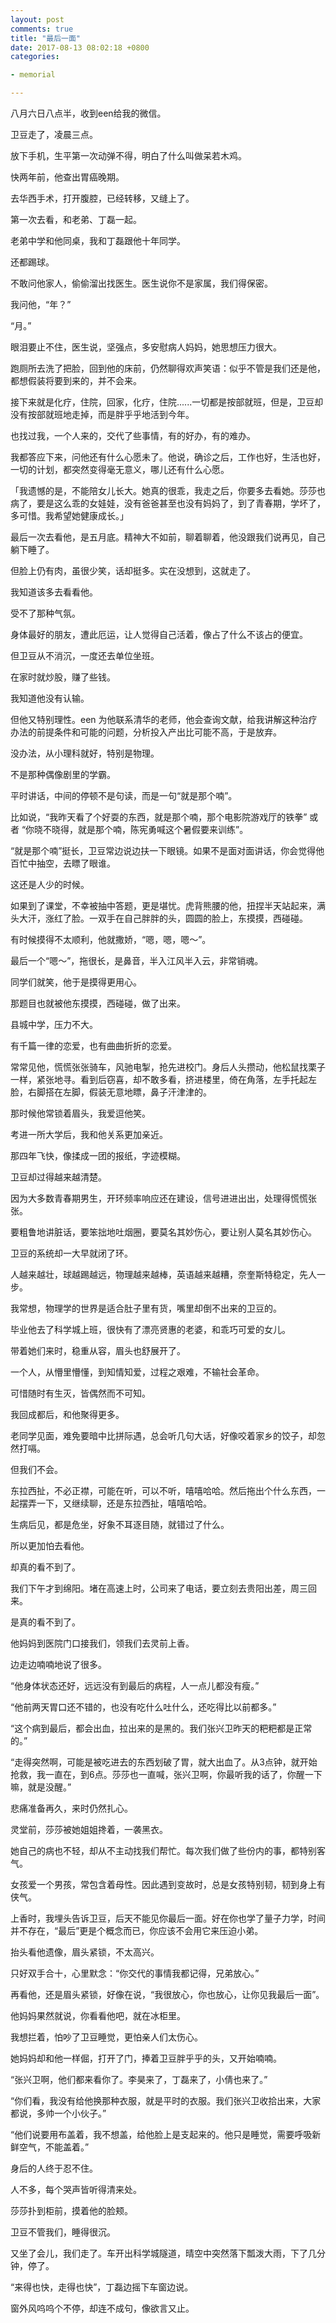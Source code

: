 ```yaml
---
layout: post
comments: true
title: "最后一面"
date: 2017-08-13 08:02:18 +0800
categories: 

- memorial

---
```


八月六日八点半，收到een给我的微信。

卫豆走了，凌晨三点。

放下手机，生平第一次动弹不得，明白了什么叫做呆若木鸡。

快两年前，他查出胃癌晚期。

去华西手术，打开腹腔，已经转移，又缝上了。

第一次去看，和老弟、丁磊一起。

老弟中学和他同桌，我和丁磊跟他十年同学。

还都踢球。

不敢问他家人，偷偷溜出找医生。医生说你不是家属，我们得保密。

我问他，“年？”

“月。”

眼泪要止不住，医生说，坚强点，多安慰病人妈妈，她思想压力很大。

跑厕所去洗了把脸，回到他的床前，仍然聊得欢声笑语：似乎不管是我们还是他，都想假装将要到来的，并不会来。

接下来就是化疗，住院，回家，化疗，住院......一切都是按部就班，但是，卫豆却没有按部就班地走掉，而是胖乎乎地活到今年。

也找过我，一个人来的，交代了些事情，有的好办，有的难办。

我都答应下来，问他还有什么心愿未了。他说，确诊之后，工作也好，生活也好，一切的计划，都突然变得毫无意义，哪儿还有什么心愿。

「我遗憾的是，不能陪女儿长大。她真的很乖，我走之后，你要多去看她。莎莎也病了，要是这么乖的女娃娃，没有爸爸甚至也没有妈妈了，到了青春期，学坏了，多可惜。我希望她健康成长。」

最后一次去看他，是五月底。精神大不如前，聊着聊着，他没跟我们说再见，自己躺下睡了。

但脸上仍有肉，虽很少笑，话却挺多。实在没想到，这就走了。

我知道该多去看看他。

受不了那种气氛。

身体最好的朋友，遭此厄运，让人觉得自己活着，像占了什么不该占的便宜。

但卫豆从不消沉，一度还去单位坐班。

在家时就炒股，赚了些钱。

我知道他没有认输。

但他又特别理性。een 为他联系清华的老师，他会查询文献，给我讲解这种治疗办法的前提条件和可能的问题，分析投入产出比可能不高，于是放弃。

没办法，从小理科就好，特别是物理。

不是那种偶像剧里的学霸。

平时讲话，中间的停顿不是句读，而是一句“就是那个喃”。

比如说，“我昨天看了个好耍的东西，就是那个喃，那个电影院游戏厅的铁拳” 或者 “你晓不晓得，就是那个喃，陈宪勇喊这个暑假要来训练”。

“就是那个喃”挺长，卫豆常边说边扶一下眼镜。如果不是面对面讲话，你会觉得他百忙中抽空，去瞟了眼谁。

这还是人少的时候。

如果到了课堂，不幸被抽中答题，更是堪忧。虎背熊腰的他，扭捏半天站起来，满头大汗，涨红了脸。一双手在自己胖胖的头，圆圆的脸上，东摸摸，西碰碰。

有时候摸得不太顺利，他就撒娇，“嗯，嗯，嗯～”。

最后一个“嗯～”，拖很长，是鼻音，半入江风半入云，非常销魂。

同学们就笑，他于是摸得更用心。

那题目也就被他东摸摸，西碰碰，做了出来。

县城中学，压力不大。

有千篇一律的恋爱，也有曲曲折折的恋爱。

常常见他，慌慌张张骑车，风驰电掣，抢先进校门。身后人头攒动，他松鼠找栗子一样，紧张地寻。看到后窃喜，却不敢多看，挤进楼里，倚在角落，左手托起左脸，右脚搭在左脚，假装无意地瞟，鼻子汗津津的。

那时候他常锁着眉头，我爱逗他笑。

考进一所大学后，我和他关系更加亲近。

那四年飞快，像揉成一团的报纸，字迹模糊。

卫豆却过得越来越清楚。

因为大多数青春期男生，开环频率响应还在建设，信号进进出出，处理得慌慌张张。

要粗鲁地讲脏话，要笨拙地吐烟圈，要莫名其妙伤心，要让别人莫名其妙伤心。

卫豆的系统却一大早就闭了环。

人越来越壮，球越踢越远，物理越来越棒，英语越来越糟，奈奎斯特稳定，先人一步。

我常想，物理学的世界是适合肚子里有货，嘴里却倒不出来的卫豆的。

毕业他去了科学城上班，很快有了漂亮贤惠的老婆，和乖巧可爱的女儿。

带着她们来时，稳重从容，眉头也舒展开了。

一个人，从懵里懵懂，到知情知爱，过程之艰难，不输社会革命。

可惜随时有生灭，皆偶然而不可知。

我回成都后，和他聚得更多。

老同学见面，难免要暗中比拼际遇，总会听几句大话，好像咬着家乡的饺子，却忽然打嗝。

但我们不会。

东拉西扯，不必正襟，可能在听，可以不听，嘻嘻哈哈。然后拖出个什么东西，一起摆弄一下，又继续聊，还是东拉西扯，嘻嘻哈哈。

生病后见，都是危坐，好象不耳逐目随，就错过了什么。

所以更加怕去看他。

却真的看不到了。

我们下午才到绵阳。堵在高速上时，公司来了电话，要立刻去贵阳出差，周三回来。

是真的看不到了。

他妈妈到医院门口接我们，领我们去灵前上香。

边走边喃喃地说了很多。

“他身体状态还好，远远没有到最后的病程，人一点儿都没有瘦。”

“他前两天胃口还不错的，也没有吃什么吐什么，还吃得比以前都多。”

“这个病到最后，都会出血，拉出来的是黑的。我们张兴卫昨天的粑粑都是正常的。”

“走得突然啊，可能是被吃进去的东西划破了胃，就大出血了。从3点钟，就开始抢救，我一直在，到6点。莎莎也一直喊，张兴卫啊，你最听我的话了，你醒一下嘛，就是没醒。”

悲痛准备再久，来时仍然扎心。

灵堂前，莎莎被她姐姐搀着，一袭黑衣。

她自己的病也不轻，却从不主动找我们帮忙。每次我们做了些份内的事，都特别客气。

女孩爱一个男孩，常包含着母性。因此遇到变故时，总是女孩特别韧，韧到身上有侠气。

上香时，我埋头告诉卫豆，后天不能见你最后一面。好在你也学了量子力学，时间并不存在，“最后”更是个概念而已，你应该不会用它来压迫小弟。

抬头看他遗像，眉头紧锁，不太高兴。

只好双手合十，心里默念：“你交代的事情我都记得，兄弟放心。”

再看他，还是眉头紧锁，好像在说，“我很放心，你也放心，让你见我最后一面”。

他妈妈果然就说，你看看他吧，就在冰柜里。

我想拦着，怕吵了卫豆睡觉，更怕亲人们太伤心。

她妈妈却和他一样倔，打开了门，捧着卫豆胖乎乎的头，又开始喃喃。

“张兴卫啊，他们都来看你了。李昊来了，丁磊来了，小倩也来了。”

“你们看，我没有给他换那种衣服，就是平时的衣服。我们张兴卫收拾出来，大家都说，多帅一个小伙子。”

“他们说要用布盖着，我不想盖，给他脸上是支起来的。他只是睡觉，需要呼吸新鲜空气，不能盖着。”

身后的人终于忍不住。

人不多，每个哭声皆听得清来处。

莎莎扑到柜前，摸着他的脸颊。

卫豆不管我们，睡得很沉。

又坐了会儿，我们走了。车开出科学城隧道，晴空中突然落下瓢泼大雨，下了几分钟，停了。

“来得也快，走得也快”，丁磊边摇下车窗边说。

窗外风呜呜个不停，却连不成句，像欲言又止。